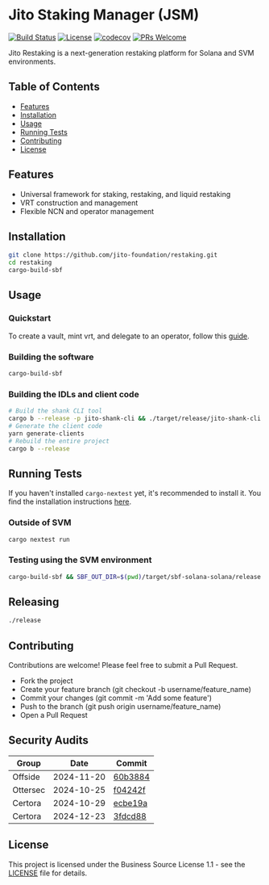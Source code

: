 # Jito Staking Manager (JSM)

[![Build Status](https://github.com/jito-foundation/restaking/actions/workflows/ci.yaml/badge.svg?branch=master)](https://github.com/jito-foundation/restaking/actions)
[![License](https://img.shields.io/badge/License-BSL%201.1-blue.svg)](https://mariadb.com/bsl11/)
[![codecov](https://codecov.io/gh/jito-foundation/restaking/branch/master/graph/badge.svg?token=Q28COAGZ89)](https://codecov.io/gh/jito-foundation/restaking)
[![PRs Welcome](https://img.shields.io/badge/PRs-welcome-brightgreen.svg)](http://makeapullrequest.com)

Jito Restaking is a next-generation restaking platform for Solana and SVM environments.

## Table of Contents

- [Features](#features)
- [Installation](#installation)
- [Usage](#usage)
- [Running Tests](#running-tests)
- [Contributing](#contributing)
- [License](#license)

## Features

- Universal framework for staking, restaking, and liquid restaking
- VRT construction and management
- Flexible NCN and operator management

## Installation

```bash
git clone https://github.com/jito-foundation/restaking.git
cd restaking
cargo-build-sbf
```

## Usage

### Quickstart

To create a vault, mint vrt, and delegate to an operator, follow this [guide](cli/getting_started.md).

### Building the software

```bash
cargo-build-sbf
```

### Building the IDLs and client code

```bash
# Build the shank CLI tool
cargo b --release -p jito-shank-cli && ./target/release/jito-shank-cli
# Generate the client code
yarn generate-clients
# Rebuild the entire project
cargo b --release
```

## Running Tests

If you haven't installed `cargo-nextest` yet, it's recommended to install it.
You find the installation instructions [here](https://nexte.st/docs/installation/from-source/).

### Outside of SVM

```bash
cargo nextest run
```

### Testing using the SVM environment

```bash
cargo-build-sbf && SBF_OUT_DIR=$(pwd)/target/sbf-solana-solana/release cargo nextest run --all-features
```

## Releasing

```bash
./release
```

## Contributing

Contributions are welcome! Please feel free to submit a Pull Request.

- Fork the project
- Create your feature branch (git checkout -b username/feature_name)
- Commit your changes (git commit -m 'Add some feature')
- Push to the branch (git push origin username/feature_name)
- Open a Pull Request

## Security Audits

| Group    | Date       | Commit                                                                 |
|----------|------------|------------------------------------------------------------------------|
| Offside  | 2024-11-20 | [60b3884](security_audits/offside_jito_vault_audit.pdf)                |
| Ottersec | 2024-10-25 | [f04242f](security_audits/ottersec_jito_restaking_audit.pdf)           |
| Certora  | 2024-10-29 | [ecbe19a](security_audits/certora_jito_restaking_vault_audit_v1.pdf)   |
| Certora  | 2024-12-23 | [3fdcd88](security_audits/certora_jito_restaking_vault_audit_v2.pdf)   |

## License

This project is licensed under the Business Source License 1.1 - see the [LICENSE](./LICENSE.md) file for details.
